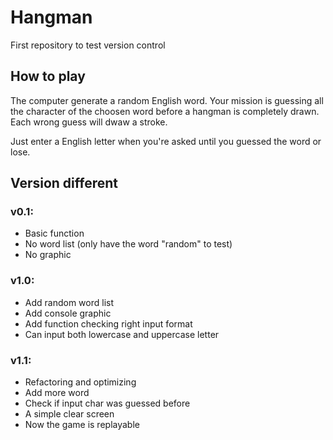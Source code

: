 # Hangman
First repository to test version control

## How to play
The computer generate a random English word. Your mission is guessing all the character
of the choosen word before a hangman is completely drawn. Each wrong guess will dwaw a stroke.

Just enter a English letter when you're asked until you guessed the word or lose.

## Version different
### v0.1: 
- Basic function
- No word list (only have the word "random" to test)
- No graphic

### v1.0:
- Add random word list
- Add console graphic
- Add function checking right input format
- Can input both lowercase and uppercase letter

### v1.1:
- Refactoring and optimizing
- Add more word
- Check if input char was guessed before
- A simple clear screen
- Now the game is replayable
